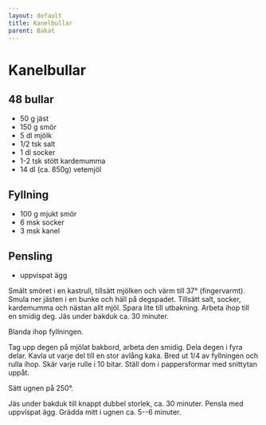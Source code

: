 ```yaml
---
layout: default
title: Kanelbullar
parent: Bakat
---
```

# Kanelbullar

## 48 bullar


- 50 g jäst
- 150 g smör
- 5 dl mjölk
- 1/2 tsk salt
- 1 dl socker
- 1-2 tsk stött kardemumma
- 14 dl (ca. 850g) vetemjöl

## Fyllning
- 100 g mjukt smör
- 6 msk socker
- 3 msk kanel
  
## Pensling
- uppvispat ägg


Smält smöret i en kastrull, tillsätt mjölken och värm till 37° (fingervarmt). Smula ner
jästen i en bunke och häll på degspadet. Tillsätt salt,
socker, kardemumma och nästan allt mjöl. Spara lite till utbakning. Arbeta ihop till en smidig deg.
Jäs under bakduk ca. 30 minuter.

Blanda ihop fyllningen.

Tag upp degen på mjölat bakbord, arbeta den smidig. Dela degen i fyra delar. Kavla ut
varje del till en stor avlång kaka. Bred ut 1/4 av fyllningen och rulla ihop. Skär varje
rulle i 10 bitar. Ställ dom i pappersformar med snittytan uppåt.

Sätt ugnen på 250°.

Jäs under bakduk till knappt dubbel storlek, ca. 30 minuter. Pensla med uppvispat ägg.
Grädda mitt i ugnen ca. 5--6 minuter.